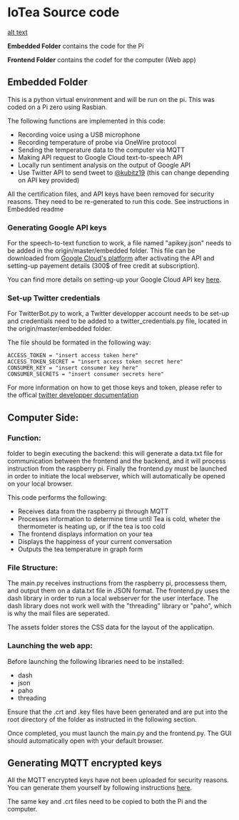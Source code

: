 # IoTea Source code

[alt text](https://ibb.co/QHz9bhZ)

**Embedded Folder** contains the code for the Pi

**Frontend Folder** contains the codef for the computer (Web app)

## Embedded Folder
This is a python virtual environment and will be run on the pi. This was coded on a Pi zero using Rasbian. 

The following functions are implemented in this code: 
* Recording voice using a USB microphone
* Recording temperature of probe via OneWire protocol
* Sending the temperature data to the computer via MQTT
* Making API request to Google Cloud text-to-speech API
* Locally run sentiment analysis on the output of Google API
* Use Twitter API to send tweet to [@kubitz19](https://twitter.com/Kubitz19) (this can change depending on API key provided)

All the certification files, and API keys have been removed for security reasons. They need to be re-generated to run this code. 
See instructions in Embedded readme

### Generating Google API keys
For the speech-to-text function to work, a file named "apikey.json" needs to be added in the origin/master/embedded folder. 
This file can be downloaded from [Google Cloud's platform](https://console.cloud.google.com/) after activating the API and setting-up payement details (300$ of free credit at subscription). 

You can find more details on setting-up your Google Cloud API key [here](https://cloud.google.com/iam/docs/creating-managing-service-account-keys).

### Set-up Twitter credentials
For TwitterBot.py to work, a Twitter developper account needs to be set-up and credentials need to be added to a twitter_credentials.py file, located in the origin/master/embedded folder.

The file should be formated in the following way: 
~~~~{.python}
ACCESS_TOKEN = "insert access token here"
ACCESS_TOKEN_SECRET = "insert access token secret here"
CONSUMER_KEY = "insert consumer key here"
CONSUMER_SECRETS = "insert consumer secrets here"
~~~~

For more information on how to get those keys and token, please refer to the offical [twitter developper documentation](https://developer.twitter.com/en/docs/basics/authentication/oauth-1-0a/obtaining-user-access-tokens)

## Computer Side:

### Function:
folder to begin executing the backend: this will generate a data.txt file for communication between the frontend and the backend, and it will process instruction from the raspberry pi. Finally the frontend.py must be launched in order to initiate the local webserver, which will automatically be opened on your local browser.

This code performs the following:
 * Receives data from the raspberry pi through MQTT
 * Processes information to determine time until Tea is cold, wheter the thermometer is heating up, or if the tea is too cold
 * The frontend displays information on your tea
 * Displays the happiness of your current conversation
 * Outputs the tea temperature in graph form

### File Structure:
The main.py receives instructions from the raspberry pi, processess them, and output them on a data.txt file in JSON format. The frontend.py uses the dash library in order to run a local webserver for the user interface. The dash library does not work well with the "threading" library or "paho", which is why the mail files are seperated.

The assets folder stores the CSS data for the layout of the applicatipn.

### Launching the web app:
Before launching the following libraries need to be installed:
* dash
* json
* paho
* threading

Ensure that the .crt and .key files have been generated and are put into the root directory of the folder as instructed in the following section.

Once completed, you must launch the main.py and the frontend.py. The GUI should automatically open with your default browser. 

## Generating MQTT encrypted keys
All the MQTT encrypted keys have not been uploaded for security reasons. 
You can generate them yourself by following instructions [here](http://www.steves-internet-guide.com/creating-and-using-client-certificates-with-mqtt-and-mosquitto/).

The same key and .crt files need to be copied to both the Pi and the computer. 
